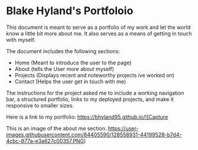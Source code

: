 # Blake Hyland's Portfoloio

This document is meant to serve as a portfolio of my work and let the world know a little bit more about me. It also serves as a means of getting in touch with myself. 

The document includes the following sections: 
- Home (Meant to introduce the user to the page)
- About (tells the User more about myself)
- Projects (Displays recent and noteworthy projects ive worked on)
- Contact (Helps the user get in touch with me)

The instructions for the project asked me to include a working navigation bar, a structured portfolio, links to my deployed projects, and make it responsive to smaller sizes. 

Here is a link to my portfolio: https://bhyland95.github.io/![Capture


This is an image of the about me section. 
https://user-images.githubusercontent.com/84405590/128558931-44199528-b7d4-4cbc-877a-e3a627c00357.PNG)
